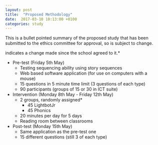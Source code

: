 ```yaml
---
layout: post
title:  "Proposed Methodology"
date:  2017-03-10 10:13:00 +0100
categories: study
---
```


This is a bullet pointed summary of the proposed study that has been submitted to the ethics committee for approval, so is subject to change.

indicates a change made since the school agreed to it.*

- Pre-test (Friday 5th May)
	- Testing sequencing ability using story sequences
	- Web based software application (for use on computers with a mouse)
	- 15 questions in 5 minute time limit (3 questions of each type)
	- 90 participants (groups of 15 or 30 in ICT suite)
- Intervention (Monday 8th May - Friday 12th May)
	- 2 groups, randomly assigned*
		- 45 LightbotJr
		- 45 Phonics
	- 20 minutes per day for 5 days
	- Reading room between classrooms
- Post-test (Monday 15th May)
	- Same application as the pre-test one
	- 15 different questions (still 3 of each type)
